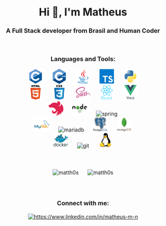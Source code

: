 <h1 align="center">Hi 👋, I'm Matheus</h1>
<h3 align="center">A Full Stack developer from Brasil and <a
    href="https://humancoders.42sp.org.br/certificates/mmoreira" style="text-decoration: none"> Human Coder </a> </h3>

<!-- languages and tools -->
<br />
<h3 align="center">Languages and Tools:</h3>
<p align="center">
  <a href="https://www.cprogramming.com/" target="_blank" rel="noreferrer" style="margin: 10px; text-decoration: none">
    <img src="https://raw.githubusercontent.com/devicons/devicon/master/icons/c/c-original.svg" alt="c" width="40"
      height="40" />
  </a>
  <a href="https://www.w3schools.com/cpp/" target="_blank" rel="noreferrer" style="margin: 10px; text-decoration: none">
    <img src="https://raw.githubusercontent.com/devicons/devicon/master/icons/cplusplus/cplusplus-original.svg"
      alt="cplusplus" width="40" height="40" />
  </a>
  <a href="https://www.java.com" target="_blank" rel="noreferrer" style="margin: 10px; text-decoration: none">
    <img src="https://raw.githubusercontent.com/devicons/devicon/master/icons/java/java-original.svg" alt="java"
      width="40" height="40" />
  </a>
  <a href="https://www.typescriptlang.org/" target="_blank" rel="noreferrer"
    style="margin: 10px; text-decoration: none">
    <img src="https://raw.githubusercontent.com/devicons/devicon/master/icons/typescript/typescript-original.svg"
      alt="typescript" width="40" height="40" />
  </a>
  <a href="https://www.python.org" target="_blank" rel="noreferrer" style="margin: 10px; text-decoration: none">
    <img src="https://raw.githubusercontent.com/devicons/devicon/master/icons/python/python-original.svg" alt="python"
      width="40" height="40" />
  </a>
  <br />
  <a href="https://www.w3.org/html/" target="_blank" rel="noreferrer" style="margin: 10px; text-decoration: none">
    <img src="https://raw.githubusercontent.com/devicons/devicon/master/icons/html5/html5-original-wordmark.svg"
      alt="html5" width="40" height="40" />
  </a>
  <a href="https://www.w3schools.com/css/" target="_blank" rel="noreferrer" style="margin: 10px; text-decoration: none">
    <img src="https://raw.githubusercontent.com/devicons/devicon/master/icons/css3/css3-original-wordmark.svg"
      alt="css3" width="40" height="40" />
  </a>
  <a href="https://sass-lang.com" target="_blank" rel="noreferrer" style="margin: 10px; text-decoration: none">
    <img src="https://raw.githubusercontent.com/devicons/devicon/master/icons/sass/sass-original.svg" alt="sass"
      width="40" height="40" />
  </a>
  <a href="https://reactjs.org/" target="_blank" rel="noreferrer" style="margin: 10px; text-decoration: none">
    <img src="https://raw.githubusercontent.com/devicons/devicon/master/icons/react/react-original-wordmark.svg"
      alt="react" width="40" height="40" />
  </a>
  <a href="https://vuejs.org/" target="_blank" rel="noreferrer" style="margin: 10px; text-decoration: none">
    <img src="https://raw.githubusercontent.com/devicons/devicon/master/icons/vuejs/vuejs-original-wordmark.svg"
      alt="vuejs" width="40" height="40" />
  </a>
  <br />
  <a href="https://nestjs.com/" target="_blank" rel="noreferrer" style="margin: 10px; text-decoration: none">
    <img src="https://raw.githubusercontent.com/devicons/devicon/master/icons/nestjs/nestjs-plain.svg" alt="nestjs"
      width="40" height="40" />
  </a>
  <a href="https://nodejs.org" target="_blank" rel="noreferrer" style="margin: 10px; text-decoration: none">
    <img src="https://raw.githubusercontent.com/devicons/devicon/master/icons/nodejs/nodejs-original-wordmark.svg"
      alt="nodejs" width="40" height="40" />
  </a>
  <a href="https://spring.io/" target="_blank" rel="noreferrer" style="margin: 10px; text-decoration: none">
    <img src="https://www.vectorlogo.zone/logos/springio/springio-icon.svg" alt="spring" width="40" height="40" />
  </a>
  <br />
  <a href="https://www.mysql.com/" target="_blank" rel="noreferrer" style="margin: 10px; text-decoration: none">
    <img src="https://raw.githubusercontent.com/devicons/devicon/master/icons/mysql/mysql-original-wordmark.svg"
      alt="mysql" width="40" height="40" />
  </a>
  <a href="https://mariadb.org/" target="_blank" rel="noreferrer" style="margin: 10px; text-decoration: none">
    <img src="https://www.vectorlogo.zone/logos/mariadb/mariadb-icon.svg" alt="mariadb" width="40" height="40" />
  </a>
  <a href="https://www.postgresql.org" target="_blank" rel="noreferrer" style="margin: 10px; text-decoration: none">
    <img
      src="https://raw.githubusercontent.com/devicons/devicon/master/icons/postgresql/postgresql-original-wordmark.svg"
      alt="postgresql" width="40" height="40" />
  </a>
  <a href="https://www.mongodb.com/" target="_blank" rel="noreferrer" style="margin: 10px; text-decoration: none">
    <img src="https://raw.githubusercontent.com/devicons/devicon/master/icons/mongodb/mongodb-original-wordmark.svg"
      alt="mongodb" width="40" height="40" />
  </a>
  <br />
  <a href="https://www.docker.com/" target="_blank" rel="noreferrer" style="margin: 10px; text-decoration: none">
    <img src="https://raw.githubusercontent.com/devicons/devicon/master/icons/docker/docker-original-wordmark.svg"
      alt="docker" width="40" height="40" />
  </a>
  <a href="https://git-scm.com/" target="_blank" rel="noreferrer" style="margin: 10px; text-decoration: none">
    <img src="https://www.vectorlogo.zone/logos/git-scm/git-scm-icon.svg" alt="git" width="40" height="40" />
  </a>
  <a href="https://www.linux.org/" target="_blank" rel="noreferrer" style="margin: 10px; text-decoration: none">
    <img src="https://raw.githubusercontent.com/devicons/devicon/master/icons/linux/linux-original.svg" alt="linux"
      width="40" height="40" />
  </a>
</p>

<!-- statics -->
<br />
<p align="center">
  <img
    src="https://github-readme-stats.vercel.app/api/top-langs?username=matth0s&show_icons=true&theme=dark&locale=en&layout=compact"
    alt="matth0s" style="margin: 10px" />
  <img src="https://github-readme-stats.vercel.app/api?username=matth0s&show_icons=true&theme=dark&locale=en"
    alt="matth0s" style="margin: 10px" />
</p>

<!-- connections -->
<br />
<h3 align="center">Connect with me:</h3>
<p align="center">
  <a href="https://www.linkedin.com/in/matheus-m-n" target="blank">
    <img align="center"
      src="https://raw.githubusercontent.com/rahuldkjain/github-profile-readme-generator/master/src/images/icons/Social/linked-in-alt.svg"
      alt="https://www.linkedin.com/in/matheus-m-n" height="30" width="40" />
  </a>
</p>

